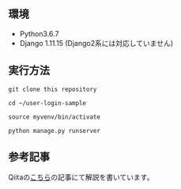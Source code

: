 ## 環境  
* Python3.6.7
* Django 1.11.15 (Django2系には対応していません)

## 実行方法  

`git clone this repository`  

`cd ~/user-login-sample`  

`source myvenv/bin/activate`

`python manage.py runserver`


## 参考記事  
Qiitaの[こちら](https://qiita.com/knakajima3027/items/34b2a105da7cdb411736)の記事にて解説を書いています。
